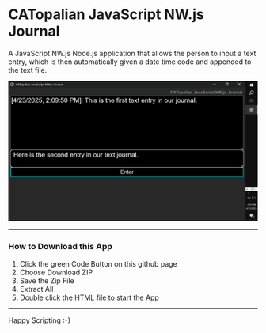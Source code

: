 # CATopalian JavaScript NW.js Journal
A JavaScript NW.js Node.js application that allows the person to input a text entry, which is then automatically given a date time code and appended to the text file.

![screenshot_001](CATopalian_JavaScript_NW.js_Journal/src/media/textures/screenshots/001.PNG)

---

### How to Download this App
1. Click the green Code Button on this github page
2. Choose Download ZIP
3. Save the Zip File
4. Extract All
5. Double click the HTML file to start the App

---

Happy Scripting :-)

